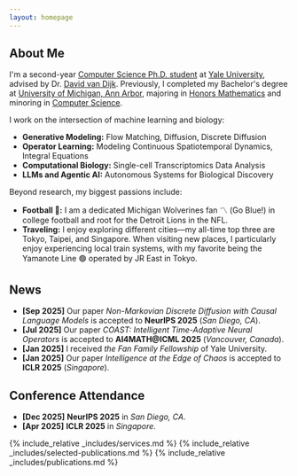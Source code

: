 ```yaml
---
layout: homepage
---
```


## About Me

I'm a second-year [Computer Science Ph.D. student](https://cpsc.yale.edu/people/sizhuang-he) at [Yale University](https://www.yale.edu/), advised by Dr. [David van Dijk](https://www.vandijklab.org/). Previously, I completed my Bachelor's degree at [University of Michigan, Ann Arbor](https://umich.edu/), majoring in [Honors Mathematics](https://lsa.umich.edu/math) and minoring in [Computer Science](https://cse.engin.umich.edu/).

I work on the intersection of machine learning and biology:

- **<span style="color: var(--global-theme-color); font-weight: bold;">Generative Modeling:</span>** Flow Matching, Diffusion, Discrete Diffusion
- **<span style="color: var(--global-theme-color); font-weight: bold;">Operator Learning:</span>** Modeling Continuous Spatiotemporal Dynamics, Integral Equations
- **<span style="color: var(--global-theme-color); font-weight: bold;">Computational Biology:</span>** Single-cell Transcriptomics Data Analysis
- **<span style="color: var(--global-theme-color); font-weight: bold;">LLMs and Agentic AI:</span>** Autonomous Systems for Biological Discovery

Beyond research, my biggest passions include:
- **<span style="color: var(--global-theme-color); font-weight: bold;">Football 🏈:</span>** I am a dedicated Michigan Wolverines fan 〽️ (Go Blue!) in college football and root for the Detroit Lions in the NFL. 
- <span style="color: var(--global-theme-color); font-weight: bold;">Traveling:</span> I enjoy exploring different cities—my all-time top three are Tokyo, Taipei, and Singapore. When visiting new places, I particularly enjoy experiencing local train systems, with my favorite being the Yamanote Line 🟢 operated by JR East in Tokyo.

## News
- **[Sep 2025]** Our paper *<span style="color: var(--global-theme-color);">Non-Markovian Discrete Diffusion with Causal Language Models</span>* is accepted to **NeurIPS 2025** (*San Diego, CA*).
- **[Jul 2025]** Our paper *<span style="color: var(--global-theme-color);">COAST: Intelligent Time-Adaptive Neural Operators</span>* is accepted to **AI4MATH@ICML 2025** (*Vancouver, Canada*).
- **[Jan 2025]** I received *<span style="color: var(--global-theme-color);">the Fan Family Fellowship</span>* of Yale University.
- **[Jan 2025]** Our paper *<span style="color: var(--global-theme-color);">Intelligence at the Edge of Chaos</span>* is accepted to **ICLR 2025** (*Singapore*).

## Conference Attendance
- **[Dec 2025]** **<span style="color: var(--global-theme-color);">NeurIPS 2025</span>** in *San Diego, CA*.
- **[Apr 2025]** **<span style="color: var(--global-theme-color);">ICLR 2025</span>** in *Singapore*.

{% include_relative _includes/services.md %}
{% include_relative _includes/selected-publications.md %}
{% include_relative _includes/publications.md %}


